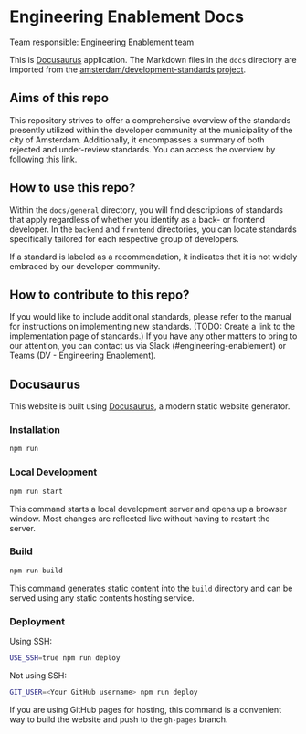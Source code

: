 # Engineering Enablement Docs

Team responsible: Engineering Enablement team

This is [Docusaurus](https://docusaurus.io/) application. The Markdown files in the `docs` directory are imported from the [amsterdam/development-standards project](https://github.com/Amsterdam/development-standards).

## Aims of this repo

This repository strives to offer a comprehensive overview of the standards presently utilized within the developer community at the municipality of the city of Amsterdam. Additionally, it encompasses a summary of both rejected and under-review standards. You can access the overview by following this link.

## How to use this repo?

Within the `docs/general` directory, you will find descriptions of standards that apply regardless of whether you identify as a back- or frontend developer. In the `backend` and `frontend` directories, you can locate standards specifically tailored for each respective group of developers.

If a standard is labeled as a recommendation, it indicates that it is not widely embraced by our developer community.

## How to contribute to this repo?

If you would like to include additional standards, please refer to the manual for instructions on implementing new standards. (TODO: Create a link to the implementation page of standards.) If you have any other matters to bring to our attention, you can contact us via Slack (#engineering-enablement) or Teams (DV - Engineering Enablement).

## Docusaurus

This website is built using [Docusaurus](https://docusaurus.io/), a modern static website generator.

### Installation

```bash
npm run
```

### Local Development

```bash
npm run start
```

This command starts a local development server and opens up a browser window. Most changes are reflected live without having to restart the server.

### Build

```bash
npm run build
```

This command generates static content into the `build` directory and can be served using any static contents hosting service.

### Deployment

Using SSH:

```bash
USE_SSH=true npm run deploy
```

Not using SSH:

```bash
GIT_USER=<Your GitHub username> npm run deploy
```

If you are using GitHub pages for hosting, this command is a convenient way to build the website and push to the `gh-pages` branch.

